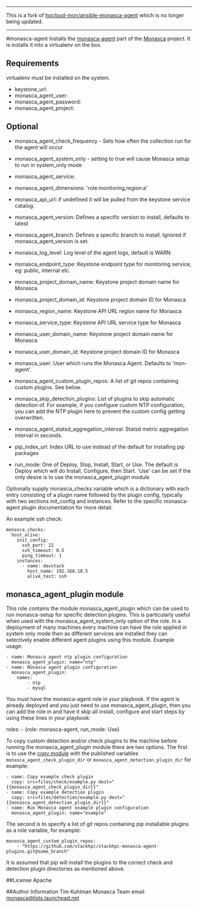 ***
This is a fork of [hpcloud-mon/ansible-monasca-agent](https://github.com/hpcloud-mon/ansible-monasca-agent) which
is no longer being updated.
***

#monasca-agent
Installs the [monasca-agent](https://github.com/stackforge/monasca-agent) part of the [Monasca](https://wiki.openstack.org/wiki/Monasca) project.
It is installs it into a virtualenv on the box.

## Requirements
virtualenv must be installed on the system.

- keystone_url:
- monasca_agent_user:
- monasca_agent_password:
- monasca_agent_project:

## Optional
- monasca_agent_check_frequency - Sets how often the collection run for the agent will occur
- monasca_agent_system_only - setting to true will cause Monasca setup to run in system_only mode
- monasca_agent_service:
- monasca_agent_dimensions: 'role:monitoring,region:a'
- monasca_api_url: if undefined it will be pulled from the keystone service catalog.
- monasca_agent_version: Defines a specific version to install, defaults to latest
- monasca_agent_branch: Defines a specific branch to install. Ignored if monasca_agent_version is set.
- monasca_log_level: Log level of the agent logs, default is WARN
- monasca_endpoint_type: Keystone endpoint type for monitoring service, eg: public, internal etc.
- monasca_project_domain_name: Keystone project domain name for Monasca
- monasca_project_domain_id: Keystone project domain ID for Monasca
- monasca_region_name: Keystone API URL region name for Monasca
- monasca_service_type: Keystone API URL service type for Monasca
- monasca_user_domain_name: Keystone project domain name for Monasca
- monasca_user_domain_id: Keystone project domain ID for Monasca
- monasca_user: User which runs the Monasca Agent. Defaults to 'mon-agent'.
- monasca_agent_custom_plugin_repos: A list of git repos containing custom plugins. See below.
- monasca_skip_detection_plugins: List of plugins to skip automatic detection
  of. For example, if you configure custom NTP configuration, you can add the
  NTP plugin here to prevent the custom config getting overwritten.
- monasca_agent_statsd_aggregation_interval: Statsd metric aggregation interval in seconds.

- pip_index_url: Index URL to use instead of the default for installing pip packages
- run_mode: One of Deploy, Stop, Install, Start, or Use. The default is Deploy which will do Install, Configure, then Start. 'Use' can be set if the only desire is to use the monasca_agent_plugin module

Optionally supply monasca_checks variable which is a dictionary with each entry consisting of a plugin name followed by the
plugin config, typically with two sections init_config and instances. Refer to the specific monasca-agent plugin documentation
for more detail.

An example ssh check:

    monasca_checks:
      host_alive:
        init_config:
          ssh_port: 22
          ssh_timeout: 0.5
          ping_timeout: 1
        instances:
          - name: devstack
            host_name: 192.168.10.5
            alive_test: ssh

## monasca_agent_plugin module
This role contains the module monasca_agent_plugin which can be used to run monasca-setup for specific detection plugins. This is particularly
useful when used with the monasca_agent_system_only option of the role. In a deployment of many machines every machine can have the role applied
in system only mode then as different services are installed they can selectively enable different agent plugins using this module. Example usage:

    - name: Monasca agent ntp plugin configuration
      monasca_agent_plugin: name="ntp"
    - name: Monasca agent plugin configuration
      monasca_agent_plugin:
        names:
            - ntp
            - mysql

You must have the monasca-agent role in your playbook. If the agent is already deployed and you just need to use monasca_agent_plugin, then you can add the role in and have it skip all install, configure and start steps by using these lines in your playbook:

  roles:
    - {role: monasca-agent, run_mode: Use}

To copy custom detection and/or check plugins to the machine before running the
monasca_agent_plugin module there are two options. The first is to use the
[copy module](http://docs.ansible.com/copy_module.html) with the published variables `monasca_agent_check_plugin_dir` or `monasca_agent_detection_plugin_dir`
for example:

    - name: Copy example check plugin
      copy: src=files/check/example.py dest="{{monasca_agent_check_plugin_dir}}"
    - name: Copy example detection plugin
      copy: src=files/detection/example.py dest="{{monasca_agent_detection_plugin_dir}}"
    - name: Run Monasca agent example plugin configuration
      monasca_agent_plugin: name="example"

The second is to specify a list of git repos containing pip installable
plugins as a role variable, for example:

    monasca_agent_custom_plugin_repos:
        - "https://github.com/stackhpc/stackhpc-monasca-agent-plugins.git@some_branch"

It is assumed that pip will install the plugins to the correct check and detection
plugin directories as mentioned above.

##License
Apache

##Author Information
Tim Kuhlman
Monasca Team email monasca@lists.launchpad.net
